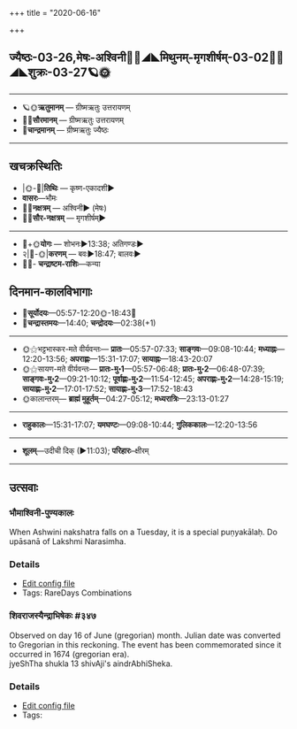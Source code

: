 +++
title = "2020-06-16"

+++
## ज्यैष्ठः-03-26,मेषः-अश्विनी🌛🌌◢◣मिथुनम्-मृगशीर्षम्-03-02🌌🌞◢◣शुक्रः-03-27🪐🌞
___________________
- 🪐🌞**ऋतुमानम्** — ग्रीष्मऋतुः उत्तरायणम्
- 🌌🌞**सौरमानम्** — ग्रीष्मऋतुः उत्तरायणम्
- 🌛**चान्द्रमानम्** — ग्रीष्मऋतुः ज्यैष्ठः
___________________


## खचक्रस्थितिः
- |🌞-🌛|**तिथिः** — कृष्ण-एकादशी►  
- **वासरः**—भौमः  
- 🌌🌛**नक्षत्रम्** — अश्विनी► (मेषः)  
- 🌌🌞**सौर-नक्षत्रम्** — मृगशीर्षम्►  
___________________
- 🌛+🌞**योगः** — शोभनः►13:38; अतिगण्डः►  
- २|🌛-🌞|**करणम्** — बवः►18:47; बालवः►  
- 🌌🌛- **चन्द्राष्टम-राशिः**—कन्या  


## दिनमान-कालविभागाः
- 🌅**सूर्योदयः**—05:57-12:20🌞️-18:43🌇  
- 🌛**चन्द्रास्तमयः**—14:40; **चन्द्रोदयः**—02:38(+1)  
___________________
- 🌞⚝भट्टभास्कर-मते वीर्यवन्तः— **प्रातः**—05:57-07:33; **साङ्गवः**—09:08-10:44; **मध्याह्नः**—12:20-13:56; **अपराह्णः**—15:31-17:07; **सायाह्नः**—18:43-20:07  
- 🌞⚝सायण-मते वीर्यवन्तः— **प्रातः-मु॰1**—05:57-06:48; **प्रातः-मु॰2**—06:48-07:39; **साङ्गवः-मु॰2**—09:21-10:12; **पूर्वाह्णः-मु॰2**—11:54-12:45; **अपराह्णः-मु॰2**—14:28-15:19; **सायाह्णः-मु॰2**—17:01-17:52; **सायाह्णः-मु॰3**—17:52-18:43  
- 🌞कालान्तरम्— **ब्राह्मं मुहूर्तम्**—04:27-05:12; **मध्यरात्रिः**—23:13-01:27  
___________________
- **राहुकालः**—15:31-17:07; **यमघण्टः**—09:08-10:44; **गुलिककालः**—12:20-13:56  
___________________
- **शूलम्**—उदीची दिक् (►11:03); **परिहारः**–क्षीरम्  
___________________

## उत्सवाः
### भौमाश्विनी-पुण्यकालः

When Ashwini nakshatra falls on a Tuesday, it is a special puṇyakālaḥ. Do upāsanā of Lakshmi Narasimha.

### Details
- [Edit config file](https://github.com/sanskrit-coders/adyatithi/tree/master/time_focus/misc_combinations/description_only/bhaumAzvinI-puNyakAlaH.toml)
- Tags: RareDays Combinations


### शिवराजस्यैन्द्राभिषेकः #३४७

Observed on day 16 of June (gregorian) month. Julian date was converted to Gregorian in this reckoning. The event has been commemorated since it occurred in 1674 (gregorian era).  
jyeShTha shukla 13 shivAji's aindrAbhiSheka.

### Details
- [Edit config file](https://github.com/sanskrit-coders/adyatithi/tree/master/mahApuruSha/xatra-later/gregorian/day/06/16/shivarAjasyaindrAbhiSekaH.toml)
- Tags: 



